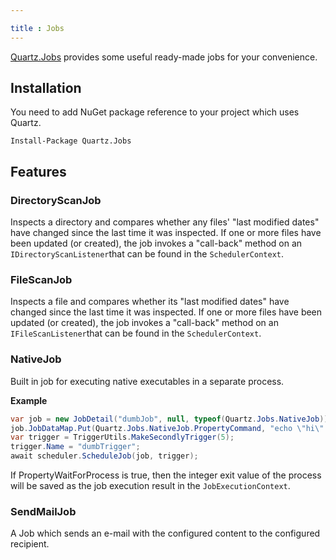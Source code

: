 ```yaml
---

title : Jobs
---
```


[Quartz.Jobs](https://www.nuget.org/packages/Quartz.Jobs) provides some useful ready-made jobs for your convenience.

## Installation

You need to add NuGet package reference to your project which uses Quartz.

```shell
Install-Package Quartz.Jobs
```

## Features

### DirectoryScanJob

Inspects a directory and compares whether any files' "last modified dates" have changed since the last time it was inspected.
If one or more files have been updated (or created), the job invokes a "call-back" method on an `IDirectoryScanListener`that can be found in the `SchedulerContext`.

### FileScanJob

Inspects a file and compares whether its "last modified dates" have changed since the last time it was inspected.
If one or more files have been updated (or created), the job invokes a "call-back" method on an `IFileScanListener`that can be found in the `SchedulerContext`.

### NativeJob

Built in job for executing native executables in a separate process.

**Example**

```csharp
var job = new JobDetail("dumbJob", null, typeof(Quartz.Jobs.NativeJob));
job.JobDataMap.Put(Quartz.Jobs.NativeJob.PropertyCommand, "echo \"hi\" >> foobar.txt");
var trigger = TriggerUtils.MakeSecondlyTrigger(5);
trigger.Name = "dumbTrigger";
await scheduler.ScheduleJob(job, trigger);
```

If PropertyWaitForProcess is true, then the integer exit value of the process will be saved as the job execution result in the `JobExecutionContext`.

### SendMailJob

A Job which sends an e-mail with the configured content to the configured recipient.
